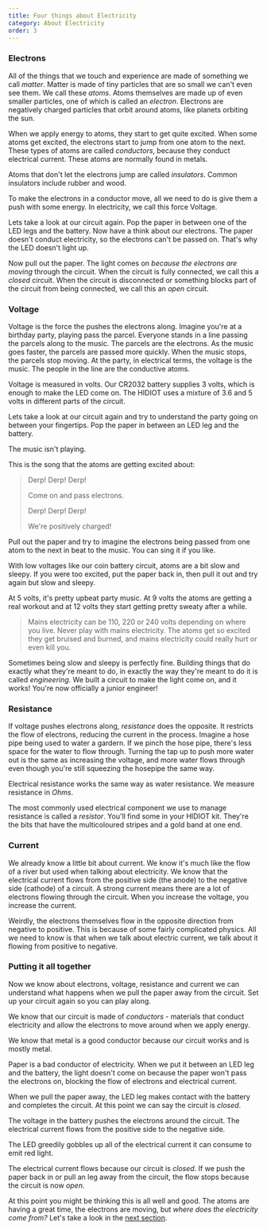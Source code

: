 ```yaml
---
title: Four things about Electricity
category: About Electricity
order: 3
---
```


### Electrons
All of the things that we touch and experience are made of something we call *matter*. Matter is made of tiny particles that are so small we can't even see them. We call these *atoms*. Atoms themselves are made up of even smaller particles, one of which is called an *electron*. Electrons are negatively charged particles that orbit around atoms, like planets orbiting the sun.

When we apply energy to atoms, they start to get quite excited. When some atoms get excited, the electrons start to jump from one atom to the next. These types of atoms are called *conductors*, because they conduct electrical current. These atoms are normally found in metals. 

Atoms that don't let the electrons jump are called *insulators*. Common insulators include rubber and wood.

To make the electrons in a conductor move, all we need to do is give them a push with some energy. In electricity, we call this force Voltage.

Lets take a look at our circuit again. Pop the paper in between one of the LED legs and the battery. Now have a think about our electrons. The paper doesn't conduct electricity, so the electrons can't be passed on. That's why the LED doesn't light up.

Now pull out the paper. The light comes on *because the electrons are moving* through the circuit. When the circuit is fully connected, we call this a *closed* circuit. When the circuit is disconnected or something blocks part of the circuit from being connected, we call this an *open* circuit.

### Voltage
Voltage is the force the pushes the electrons along. Imagine you're at a birthday party, playing pass the parcel. Everyone stands in a line passing the parcels along to the music. The parcels are the electrons. As the music goes faster, the parcels are passed more quickly. When the music stops, the parcels stop moving. At the party, in electrical terms, the voltage is the music. The people in the line are the conductive atoms.

Voltage is measured in volts. Our CR2032 battery supplies 3 volts, which is enough to make the LED come on. The HIDIOT uses a mixture of 3.6 and 5 volts in different parts of the circuit.

Lets take a look at our circuit again and try to understand the party going on between your fingertips. Pop the paper in between an LED leg and the battery.

The music isn't playing.

This is the song that the atoms are getting excited about:

> Derp! Derp! Derp!
>
> Come on and pass electrons.
>
> Derp! Derp! Derp!
>
> We're positively charged!

Pull out the paper and try to imagine the electrons being passed from one atom to the next in beat to the music. You can sing it if you like.

With low voltages like our coin battery circuit, atoms are a bit slow and sleepy. If you were too excited, put the paper back in, then pull it out and try again but slow and sleepy.

At 5 volts, it's pretty upbeat party music. At 9 volts the atoms are getting a real workout and at 12 volts they start getting pretty sweaty after a while.

> Mains electricity can be 110, 220 or 240 volts depending on where you live. Never play with mains electricity. The atoms get so excited they get bruised and burned, and mains electricity could really hurt or even kill you.

Sometimes being slow and sleepy is perfectly fine. Building things that do exactly what they're meant to do, in exactly the way they're meant to do it is called *engineering*. We built a circuit to make the light come on, and it works! You're now officially a junior engineer!

### Resistance

If voltage pushes electrons along, *resistance* does the opposite. It restricts the flow of electrons, reducing the current in the process. Imagine a hose pipe being used to water a gardern. If we pinch the hose pipe, there's less space for the water to flow through. Turning the tap up to push more water out is the same as increasing the voltage, and more water flows through even though you're still squeezing the hosepipe the same way.

Electrical resistance works the same way as water resistance. We measure resistance in *Ohms*.

The most commonly used electrical component we use to manage resistance is called a *resistor*. You'll find some in your HIDIOT kit. They're the bits that have the multicoloured stripes and a gold band at one end.

### Current

We already know a little bit about current. We know it's much like the flow of a river but used when talking about electricity. We know that the electrical current flows from the positive side (the anode) to the negative side (cathode) of a circuit. A strong current means there are a lot of electrons flowing through the circuit. When you increase the voltage, you increase the current.

Weirdly, the electrons themselves flow in the opposite direction from negative to positive. This is because of some fairly complicated physics. All we need to know is that when we talk about electric current, we talk about it flowing from positive to negative.

### Putting it all together

Now we know about electrons, voltage, resistance and current we can understand what happens when we pull the paper away from the circuit. Set up your circuit again so you can play along.

We know that our circuit is made of *conductors* - materials that conduct electricity and allow the electrons to move around when we apply energy.

We know that metal is a good conductor because our circuit works and is mostly metal.

Paper is a bad conductor of electricity. When we put it between an LED leg and the battery, the light doesn't come on because the paper won't pass the electrons on, blocking the flow of electrons and electrical current.

When we pull the paper away, the LED leg makes contact with the battery and completes the circuit. At this point we can say the circuit is *closed*.

The voltage in the battery pushes the electrons around the circuit. The electrical current flows from the positive side to the negative side.

The LED greedily gobbles up all of the electrical current it can consume to emit red light.

The electrical current flows because our circuit is *closed*. If we push the paper back in or pull an leg away from the circuit, the flow stops because the circuit is now *open*.

At this point you might be thinking this is all well and good. The atoms are having a great time, the electrons are moving, but *where does the electricity come from?* Let's take a look in the [next section](/about_electricity/where_does_electricity_come_from/).
